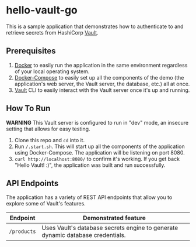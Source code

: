 # hello-vault-go

This is a sample application that demonstrates how to authenticate to and retrieve secrets from HashiCorp [Vault](https://www.vaultproject.io/).

## Prerequisites

1. [Docker](https://docs.docker.com/get-docker/) to easily run the application in the same environment regardless of your local operating system.
2. [Docker-Compose](https://docs.docker.com/compose/install/) to easily set up all the components of the demo (the application's web server, the Vault server, the database, etc.) all at once.
3. [Vault]() CLI to easily interact with the Vault server once it's up and running.

## How To Run

**WARNING** This Vault server is configured to run in "dev" mode, an insecure setting that allows for easy testing.

1. Clone this repo and `cd` into it.
2. Run `/.start.sh`. This will start up all the components of the application using Docker-Compose. The application will be listening on port 8080. 
3. `curl http://localhost:8080/` to confirm it's working. If you get back "Hello Vault! :)", the application was built and run successfully.

## API Endpoints

The application has a variety of REST API endpoints that allow you to explore some of Vault's features.

| Endpoint  | Demonstrated feature |
| ------------- | ------------- |
| `/products`  | Uses Vault's database secrets engine to generate dynamic database credentials. |